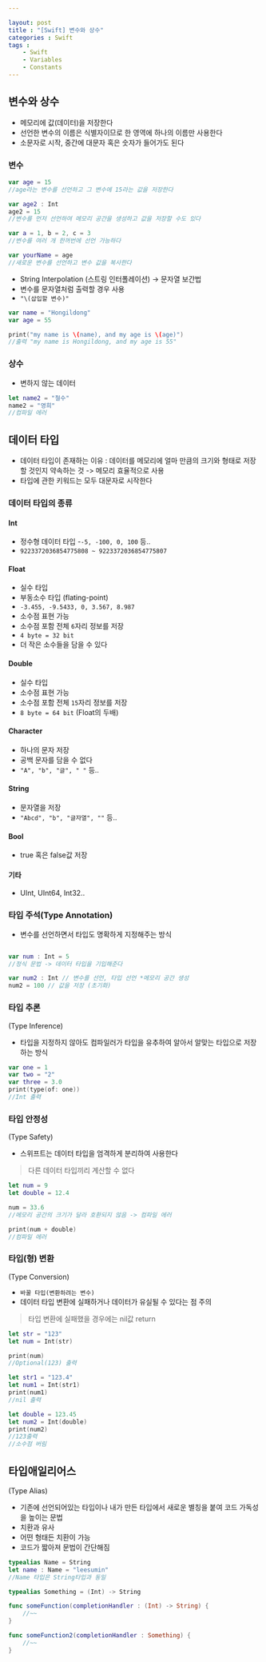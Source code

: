 ```yaml
---

layout: post
title : "[Swift] 변수와 상수"
categories : Swift
tags : 
    - Swift
    - Variables
    - Constants
---
```


## 변수와 상수
- 메모리에 값(데이터)을 저장한다
- 선언한 변수의 이름은 식별자이므로 한 영역에 하나의 이름만 사용한다
- 소문자로 시작, 중간에 대문자 혹은 숫자가 들어가도 된다   

### 변수
```swift
var age = 15
//age라는 변수를 선언하고 그 변수에 15라는 값을 저장한다

var age2 : Int
age2 = 15
//변수를 먼저 선언하여 메모리 공간을 생성하고 값을 저장할 수도 있다  

var a = 1, b = 2, c = 3
//변수를 여러 개 한꺼번에 선언 가능하다

var yourName = age
//새로운 변수를 선언하고 변수 값을 복사한다
```

- String Interpolation (스트링 인터폴레이션) -> 문자열 보간법
- 변수를 문자열처럼 출력할 경우 사용
- `"\(삽입할 변수)"`

```swift
var name = "Hongildong"
var age = 55

print("my name is \(name), and my age is \(age)")
//출력 "my name is Hongildong, and my age is 55"
```

### 상수

- 변하지 않는 데이터
```swift
let name2 = "철수"
name2 = "영희"
//컴파일 에러
```   

## 데이터 타입
- 데이터 타입이 존재하는 이유
  : 데이터를 메모리에 얼마 만큼의 크기와 형태로 저장할 것인지 약속하는 것 -> 메모리 효율적으로 사용
- 타입에 관한 키워드는 모두 대문자로 시작한다
### 데이터 타입의 종류
#### Int
- 정수형 데이터 타입
-`-5, -100, 0, 100` 등..
- `9223372036854775808 ~ 9223372036854775807`

#### Float
- 실수 타입
- 부동소수 타입 (flating-point)
- `-3.455, -9.5433, 0, 3.567, 8.987`
- 소수점 표현 가능
- 소수점 포함 전체 `6`자리 정보를 저장
- `4 byte = 32 bit`
- 더 작은 소수들을 담을 수 있다

#### Double
- 실수 타입
- 소수점 표현 가능
- 소수점 포함 전체 `15`자리 정보를 저장
- `8 byte = 64 bit` (Float의 두배)

#### Character
- 하나의 문자 저장
- 공백 문자를 담을 수 없다
- `"A", "b", "글", " "` 등..
#### String
- 문자열을 저장
- `"Abcd", "b", "글자열", ""` 등..

#### Bool
- true 혹은 false값 저장

#### 기타
- UInt, UInt64, Int32..

### 타입 주석(Type Annotation)
- 변수를 선언하면서 타입도 명확하게 지정해주는 방식
```swift

var num : Int = 5
//정식 문법 -> 데이터 타입을 기입해준다

var num2 : Int // 변수를 선언, 타입 선언 *메모리 공간 생성
num2 = 100 // 값을 저장 (초기화)
```

### 타입 추론
(Type Inference)
- 타입을 지정하지 않아도 컴파일러가 타입을 유추하여 알아서 알맞는 타입으로 저장하는 방식

```swift
var one = 1
var two = "2"
var three = 3.0
print(type(of: one))
//Int 출력
```
### 타입 안정성
(Type Safety)
- 스위프트는 데이터 타입을 엄격하게 분리하여 사용한다
> 다른 데이터 타입끼리 계산할 수 없다

```swift
let num = 9
let double = 12.4

num = 33.6
//메모리 공간의 크기가 달라 호환되지 않음 -> 컴파일 에러

print(num + double)
//컴파일 에러
```

### 타입(형) 변환
(Type Conversion)
- `바꿀 타입(변환하려는 변수)`
- 데이터 타입 변환에 실패하거나 데이터가 유실될 수 있다는 점 주의
> 타입 변환에 실패했을 경우에는 nil값 return
```swift
let str = "123"
let num = Int(str)

print(num)
//Optional(123) 출력

let str1 = "123.4"
let num1 = Int(str1)
print(num1)
//nil 출력

let double = 123.45
let num2 = Int(double)
print(num2)
//123출력
//소수점 버림

```
## 타입애일리어스
(Type Alias)
- 기존에 선언되어있는 타입이나 내가 만든 타입에서 새로운 별칭을 붙여 코드 가독성을 높이는 문법
- 치환과 유사
- 어떤 형태든 치환이 가능
- 코드가 짧아져 문법이 간단해짐

```swift
typealias Name = String
let name : Name = "leesumin"
//Name 타입은 String타입과 동일

typealias Something = (Int) -> String

func someFunction(completionHandler : (Int) -> String) {
    //~~
}

func someFunction2(completionHandler : Something) {
    //~~
}
```   
